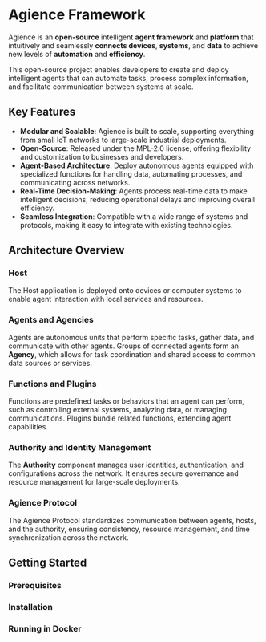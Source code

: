 # Agience Framework

Agience is an **open-source** intelligent **agent framework** and **platform** that intuitively and seamlessly **connects devices**, **systems**, and **data** to achieve new levels of **automation** and **efficiency**.

This open-source project enables developers to create and deploy intelligent agents that can automate tasks, process complex information, and facilitate communication between systems at scale.

## Key Features

- **Modular and Scalable**: Agience is built to scale, supporting everything from small IoT networks to large-scale industrial deployments.
- **Open-Source**: Released under the MPL-2.0 license, offering flexibility and customization to businesses and developers.
- **Agent-Based Architecture**: Deploy autonomous agents equipped with specialized functions for handling data, automating processes, and communicating across networks.
- **Real-Time Decision-Making**: Agents process real-time data to make intelligent decisions, reducing operational delays and improving overall efficiency.
- **Seamless Integration**: Compatible with a wide range of systems and protocols, making it easy to integrate with existing technologies.

## Architecture Overview

### Host
The Host application is deployed onto devices or computer systems to enable agent interaction with local services and resources.

### Agents and Agencies
Agents are autonomous units that perform specific tasks, gather data, and communicate with other agents. Groups of connected agents form an **Agency**, which allows for task coordination and shared access to common data sources or services.

### Functions and Plugins
Functions are predefined tasks or behaviors that an agent can perform, such as controlling external systems, analyzing data, or managing communications. Plugins bundle related functions, extending agent capabilities.

### Authority and Identity Management
The **Authority** component manages user identities, authentication, and configurations across the network. It ensures secure governance and resource management for large-scale deployments.

### Agience Protocol
The Agience Protocol standardizes communication between agents, hosts, and the authority, ensuring consistency, resource management, and time synchronization across the network.

## Getting Started

### Prerequisites

### Installation

### Running in Docker
